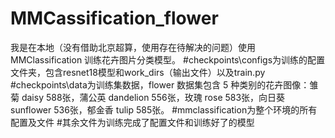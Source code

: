 # MMCassification_flower
我是在本地（没有借助北京超算，使用存在待解决的问题）使用 MMClassification 训练花卉图片分类模型。
#checkpoints\configs为训练的配置文件夹，包含resnet18模型和work_dirs（输出文件）以及train.py
#checkpoints\data为训练集数据，flower 数据集包含 5 种类别的花卉图像：雏菊 daisy 588张，蒲公英 dandelion 556张，玫瑰 rose 583张，向日葵 sunflower 536张，郁金香 tulip 585张。
#mmclassification为整个环境的所有配置及文件
#其余文件为训练完成了配置文件和训练好了的模型
